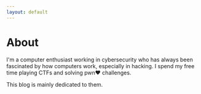 ```yaml
---
layout: default
---
```

# About

I'm a computer enthusiast working in cybersecurity who has always been fascinated by how computers work, especially in hacking. I spend my free time playing CTFs and solving pwn❤️ challenges.

This blog is mainly dedicated to them.


